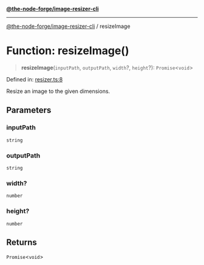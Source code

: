 [**@the-node-forge/image-resizer-cli**](../README.md)

***

[@the-node-forge/image-resizer-cli](../globals.md) / resizeImage

# Function: resizeImage()

> **resizeImage**(`inputPath`, `outputPath`, `width`?, `height`?): `Promise`\<`void`\>

Defined in: [resizer.ts:8](https://github.com/The-Node-Forge/image-resizer-cli/blob/3516744fc1de767ca36fafd57c7d2b23a0c4172e/src/resizer.ts#L8)

Resize an image to the given dimensions.

## Parameters

### inputPath

`string`

### outputPath

`string`

### width?

`number`

### height?

`number`

## Returns

`Promise`\<`void`\>
